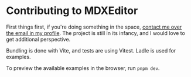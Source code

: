 # Contributing to MDXEditor

First things first, if you're doing something in the space, [contact me over the email in my profile](https://github.com/petyosi/). 
The project is still in its infancy, and I would love to get additional perspective.

Bundling is done with Vite, and tests are using Vitest. Ladle is used for examples.

To preview the available examples in the browser, run `pnpm dev`.
